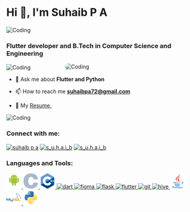 <h1 align="left",style="display: inline;">Hi 👋, I'm Suhaib P A</h1><img align="center" alt="Coding" width="25" src=https://raw.githubusercontent.com/jrohitofficial/jrohitofficial/master/code.gif>
<h3 align="left">Flutter developer and B.Tech in Computer Science and Engineering</h3>

<!--<img align="right" alt="Coding" width="400" src="https://img.freepik.com/premium-vector/illustration-web-development-programmer-coding-website_746655-2859.jpg">-->
<img align="right" alt="Coding" width="350" style="border-radius: 40px;" src=https://www.codium.ai/wp-content/uploads/2023/10/how-does-code-integrity-work.gif>
<img align="center" alt="Coding" width="350" src=https://github.com/SUHAIB-P-A/SUHAIB-P-A/assets/121535933/871dcb96-5f7b-4217-a2d1-1c7a624dabd8>


- 💬 Ask me about **Flutter and Python**

- 📫 How to reach me **suhaibpa72@gmail.com**

- 📄 My [Resume.](https://github.com/SUHAIB-P-A/Suhaib_CV/blob/main/SUHAIB_P_A.pdf)

<img align="center" alt="Coding" width="350" src=https://github.com/SUHAIB-P-A/SUHAIB-P-A/assets/121535933/871dcb96-5f7b-4217-a2d1-1c7a624dabd8>

<h3 align="left">Connect with me:</h3>
<p align="left">
<a href="https://linkedin.com/in/suhaib p a" target="blank"><img align="center" src="https://raw.githubusercontent.com/rahuldkjain/github-profile-readme-generator/master/src/images/icons/Social/linked-in-alt.svg" alt="suhaib p a" height="30" width="40" /></a>
<a href="https://instagram.com/s_u.h.a.i_b" target="blank"><img align="center" src="https://raw.githubusercontent.com/rahuldkjain/github-profile-readme-generator/master/src/images/icons/Social/instagram.svg" alt="s_u.h.a.i_b" height="30" width="40" /></a>
<a href="https://wa.me/+918086065663" target="blank"><img align="center" src="https://raw.githubusercontent.com/rahuldkjain/github-profile-readme-generator/master/src/images/icons/Social/whatsapp.svg" alt="s_u.h.a.i_b" height="30" width="40" /></a>
</p>

<h3 align="left">Languages and Tools:</h3>
<p align="left"> <a href="https://developer.android.com" target="_blank" rel="noreferrer"> <img src="https://raw.githubusercontent.com/devicons/devicon/master/icons/android/android-original-wordmark.svg" alt="android" width="40" height="40"/> </a> <a href="https://www.cprogramming.com/" target="_blank" rel="noreferrer"> <img src="https://raw.githubusercontent.com/devicons/devicon/master/icons/c/c-original.svg" alt="c" width="40" height="40"/> </a> <a href="https://www.w3schools.com/cpp/" target="_blank" rel="noreferrer"> <img src="https://raw.githubusercontent.com/devicons/devicon/master/icons/cplusplus/cplusplus-original.svg" alt="cplusplus" width="40" height="40"/> </a> <a href="https://dart.dev" target="_blank" rel="noreferrer"> <img src="https://www.vectorlogo.zone/logos/dartlang/dartlang-icon.svg" alt="dart" width="40" height="40"/> </a> <a href="https://www.figma.com/" target="_blank" rel="noreferrer"> <img src="https://www.vectorlogo.zone/logos/figma/figma-icon.svg" alt="figma" width="40" height="40"/> </a> <a href="https://flask.palletsprojects.com/" target="_blank" rel="noreferrer"> <img src="https://www.vectorlogo.zone/logos/pocoo_flask/pocoo_flask-icon.svg" alt="flask" width="40" height="40"/> </a> <a href="https://flutter.dev" target="_blank" rel="noreferrer"> <img src="https://www.vectorlogo.zone/logos/flutterio/flutterio-icon.svg" alt="flutter" width="40" height="40"/> </a> <a href="https://git-scm.com/" target="_blank" rel="noreferrer"> <img src="https://www.vectorlogo.zone/logos/git-scm/git-scm-icon.svg" alt="git" width="40" height="40"/> </a> <a href="https://hive.apache.org/" target="_blank" rel="noreferrer"> <img src="https://www.vectorlogo.zone/logos/apache_hive/apache_hive-icon.svg" alt="hive" width="40" height="40"/> </a> <a href="https://www.java.com" target="_blank" rel="noreferrer"> <img src="https://raw.githubusercontent.com/devicons/devicon/master/icons/java/java-original.svg" alt="java" width="40" height="40"/> </a> <a href="https://www.mysql.com/" target="_blank" rel="noreferrer"> <img src="https://raw.githubusercontent.com/devicons/devicon/master/icons/mysql/mysql-original-wordmark.svg" alt="mysql" width="40" height="40"/> </a> <a href="https://www.python.org" target="_blank" rel="noreferrer"> <img src="https://raw.githubusercontent.com/devicons/devicon/master/icons/python/python-original.svg" alt="python" width="40" height="40"/> </a> <a href="https://scikit-learn.org/">
